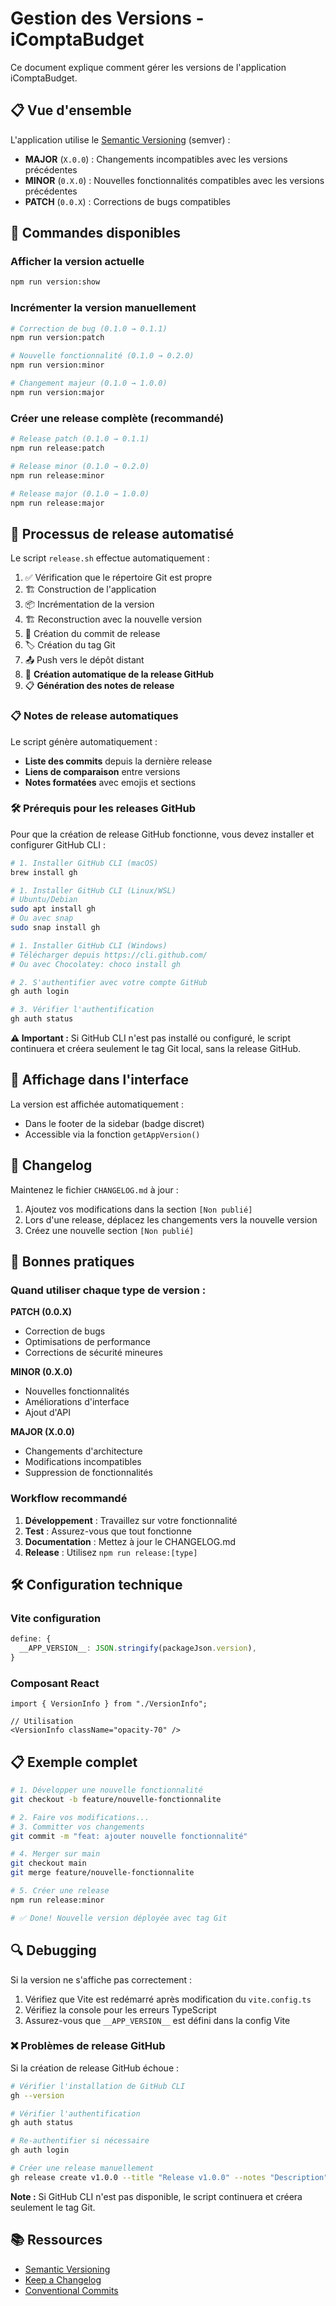 # Gestion des Versions - iComptaBudget

Ce document explique comment gérer les versions de l'application iComptaBudget.

## 📋 Vue d'ensemble

L'application utilise le [Semantic Versioning](https://semver.org/lang/fr/) (semver) :

- **MAJOR** (`X.0.0`) : Changements incompatibles avec les versions précédentes
- **MINOR** (`0.X.0`) : Nouvelles fonctionnalités compatibles avec les versions précédentes  
- **PATCH** (`0.0.X`) : Corrections de bugs compatibles

## 🚀 Commandes disponibles

### Afficher la version actuelle
```bash
npm run version:show
```

### Incrémenter la version manuellement
```bash
# Correction de bug (0.1.0 → 0.1.1)
npm run version:patch

# Nouvelle fonctionnalité (0.1.0 → 0.2.0)
npm run version:minor

# Changement majeur (0.1.0 → 1.0.0)
npm run version:major
```

### Créer une release complète (recommandé)
```bash
# Release patch (0.1.0 → 0.1.1)
npm run release:patch

# Release minor (0.1.0 → 0.2.0)
npm run release:minor

# Release major (0.1.0 → 1.0.0)
npm run release:major
```

## 🔄 Processus de release automatisé

Le script `release.sh` effectue automatiquement :

1. ✅ Vérification que le répertoire Git est propre
2. 🏗️ Construction de l'application
3. 📦 Incrémentation de la version
4. 🏗️ Reconstruction avec la nouvelle version
5. 📝 Création du commit de release
6. 🏷️ Création du tag Git
7. 📤 Push vers le dépôt distant
8. 🚀 **Création automatique de la release GitHub**
9. 📋 **Génération des notes de release**

### 📋 Notes de release automatiques

Le script génère automatiquement :
- **Liste des commits** depuis la dernière release
- **Liens de comparaison** entre versions
- **Notes formatées** avec emojis et sections

### 🛠️ Prérequis pour les releases GitHub

Pour que la création de release GitHub fonctionne, vous devez installer et configurer GitHub CLI :

```bash
# 1. Installer GitHub CLI (macOS)
brew install gh

# 1. Installer GitHub CLI (Linux/WSL)
# Ubuntu/Debian
sudo apt install gh
# Ou avec snap
sudo snap install gh

# 1. Installer GitHub CLI (Windows)
# Télécharger depuis https://cli.github.com/
# Ou avec Chocolatey: choco install gh

# 2. S'authentifier avec votre compte GitHub
gh auth login

# 3. Vérifier l'authentification
gh auth status
```

**⚠️ Important :** Si GitHub CLI n'est pas installé ou configuré, le script continuera et créera seulement le tag Git local, sans la release GitHub.

## 📱 Affichage dans l'interface

La version est affichée automatiquement :
- Dans le footer de la sidebar (badge discret)
- Accessible via la fonction `getAppVersion()`

## 📝 Changelog

Maintenez le fichier `CHANGELOG.md` à jour :

1. Ajoutez vos modifications dans la section `[Non publié]`
2. Lors d'une release, déplacez les changements vers la nouvelle version
3. Créez une nouvelle section `[Non publié]`

## 🎯 Bonnes pratiques

### Quand utiliser chaque type de version :

**PATCH (0.0.X)**
- Correction de bugs
- Optimisations de performance
- Corrections de sécurité mineures

**MINOR (0.X.0)**
- Nouvelles fonctionnalités
- Améliorations d'interface
- Ajout d'API

**MAJOR (X.0.0)**
- Changements d'architecture
- Modifications incompatibles
- Suppression de fonctionnalités

### Workflow recommandé

1. **Développement** : Travaillez sur votre fonctionnalité
2. **Test** : Assurez-vous que tout fonctionne
3. **Documentation** : Mettez à jour le CHANGELOG.md
4. **Release** : Utilisez `npm run release:[type]`

## 🛠️ Configuration technique

### Vite configuration
```typescript
define: {
  __APP_VERSION__: JSON.stringify(packageJson.version),
}
```

### Composant React
```tsx
import { VersionInfo } from "./VersionInfo";

// Utilisation
<VersionInfo className="opacity-70" />
```

## 📋 Exemple complet

```bash
# 1. Développer une nouvelle fonctionnalité
git checkout -b feature/nouvelle-fonctionnalite

# 2. Faire vos modifications...
# 3. Committer vos changements
git commit -m "feat: ajouter nouvelle fonctionnalité"

# 4. Merger sur main
git checkout main
git merge feature/nouvelle-fonctionnalite

# 5. Créer une release
npm run release:minor

# ✅ Done! Nouvelle version déployée avec tag Git
```

## 🔍 Debugging

Si la version ne s'affiche pas correctement :

1. Vérifiez que Vite est redémarré après modification du `vite.config.ts`
2. Vérifiez la console pour les erreurs TypeScript
3. Assurez-vous que `__APP_VERSION__` est défini dans la config Vite

### ❌ Problèmes de release GitHub

Si la création de release GitHub échoue :

```bash
# Vérifier l'installation de GitHub CLI
gh --version

# Vérifier l'authentification
gh auth status

# Re-authentifier si nécessaire
gh auth login

# Créer une release manuellement
gh release create v1.0.0 --title "Release v1.0.0" --notes "Description"
```

**Note :** Si GitHub CLI n'est pas disponible, le script continuera et créera seulement le tag Git.

## 📚 Ressources

- [Semantic Versioning](https://semver.org/lang/fr/)
- [Keep a Changelog](https://keepachangelog.com/fr/1.0.0/)
- [Conventional Commits](https://www.conventionalcommits.org/fr/)
